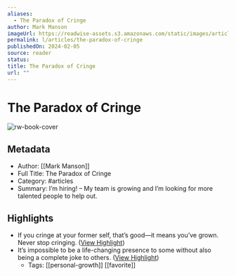 ```yaml
---
aliases:
  - The Paradox of Cringe
author: Mark Manson
imageUrl: https://readwise-assets.s3.amazonaws.com/static/images/article4.6bc1851654a0.png
permalink: l/articles/the-paradox-of-cringe
publishedOn: 2024-02-05
source: reader
status: 
title: The Paradox of Cringe
url: ""
---
```

# The Paradox of Cringe

![rw-book-cover](https://readwise-assets.s3.amazonaws.com/static/images/article4.6bc1851654a0.png)

## Metadata

- Author: [[Mark Manson]]
- Full Title: The Paradox of Cringe
- Category: #articles
- Summary: I’m hiring! – My team is growing and I’m looking for more talented people to help out.

## Highlights

- If you cringe at your former self, that’s good—it means you’ve grown. Never stop cringing. ([View Highlight](https://read.readwise.io/read/01hnwwqvyby6fzthzswsb9bg7t))
- It’s impossible to be a life-changing presence to some without also being a complete joke to others. ([View Highlight](https://read.readwise.io/read/01hnwwqqcnxtv2mxm8apz9ydbz))
    - Tags: [[personal-growth]] [[favorite]]
